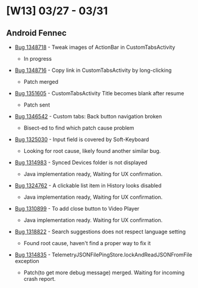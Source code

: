 # [W13] 03/27 - 03/31

## Android Fennec

* [Bug 1348718](https://bugzilla.mozilla.org/show_bug.cgi?id=1348718) - Tweak images of ActionBar in CustomTabsActivity
    - In progress

* [Bug 1348716](https://bugzilla.mozilla.org/show_bug.cgi?id=1348716) - Copy link in CustomTabsActivity by long-clicking
    - Patch merged

* [Bug 1351605](https://bugzilla.mozilla.org/show_bug.cgi?id=1351605) - CustomTabsActivity Title becomes blank after resume
    - Patch sent

* [Bug 1346542](https://bugzilla.mozilla.org/show_bug.cgi?id=1346542) - Custom tabs: Back button navigation broken
    - Bisect-ed to find which patch cause problem

* [Bug 1325030](https://bugzilla.mozilla.org/show_bug.cgi?id=1325030) - Input field is covered by Soft-Keyboard
    - Looking for root cause, likely found another similar bug.

* [Bug 1314983](https://bugzilla.mozilla.org/show_bug.cgi?id=1314983) - Synced Devices folder is not displayed
    - Java implementation ready, Waiting for UX confirmation.

* [Bug 1324762](https://bugzilla.mozilla.org/show_bug.cgi?id=1324726) - A clickable list item in History looks disabled
    - Java implementation ready, Waiting for UX confirmation.

* [Bug 1310899](https://bugzilla.mozilla.org/show_bug.cgi?id=1310899) - To add close button to Video Player
    - Java implementation ready. Waiting for UX confirmation.

* [Bug 1318822](https://bugzilla.mozilla.org/show_bug.cgi?id=1318822) -  Search suggestions does not respect language setting
    - Found root cause, haven't find a proper way to fix it

* [Bug 1314835](https://bugzilla.mozilla.org/show_bug.cgi?id=1314835) - TelemetryJSONFilePingStore.lockAndReadJSONFromFile exception
    - Patch(to get more debug message) merged. Waiting for incoming crash report.

